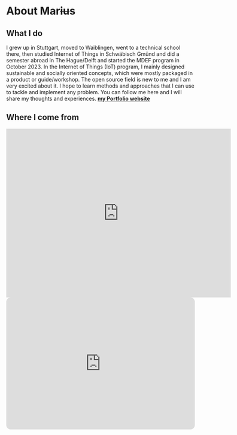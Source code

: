 # About Mar~~iu~~s

## What I do
I grew up in Stuttgart, moved to Waiblingen, went to a technical school there, then studied Internet of Things in Schwäbisch Gmünd and did a semester abroad in The Hague/Delft and started the MDEF program in October 2023. In the Internet of Things (IoT) program, I mainly designed sustainable and socially oriented concepts, which were mostly packaged in a product or guide/workshop. The open source field is new to me and I am very excited about it. I hope to learn methods and approaches that I can use to tackle and implement any problem.
You can follow me here and I will share my thoughts and experiences. 
**[my Portfolio website](https://www.mariusschairer.com/)**

## Where I come from
<iframe src="https://www.google.com/maps/embed?pb=!1m52!1m12!1m3!1d5612207.895532166!2d0.7090036720426888!3d46.62012600706563!2m3!1f0!2f0!3f0!3m2!1i1024!2i768!4f13.1!4m37!3e0!4m5!1s0x4799db34c1ad8fd3%3A0x79d5c11c7791cfe4!2sStuttgart%2C%20Germany!3m2!1d48.7758459!2d9.1829321!4m5!1s0x4799c8aee152840b%3A0x4c4f056db689e927!2sWaiblingen%2C%20Germany!3m2!1d48.8293519!2d9.318573899999999!4m5!1s0x4799080b4400e09d%3A0x41ffd3c8d096fd0!2zU2Nod8OkYmlzY2ggR23DvG5kLCBHZXJtYW55!3m2!1d48.7994019!2d9.8045704!4m5!1s0x47c5b72f4298bd71%3A0x400de5a8d1e6c10!2sDen%20Haag%2C%20Netherlands!3m2!1d52.0704978!2d4.3006999!4m5!1s0x4799080b4400e09d%3A0x41ffd3c8d096fd0!2zU2Nod8OkYmlzY2ggR23DvG5kLCBHZXJtYW55!3m2!1d48.7994019!2d9.8045704!4m5!1s0x12a49816718e30e5%3A0x44b0fb3d4f47660a!2sBarcelona!3m2!1d41.3873974!2d2.168568!5e0!3m2!1sen!2ses!4v1699306066540!5m2!1sen!2ses" width="600" height="450" style="border:0;" allowfullscreen="" loading="lazy" referrerpolicy="no-referrer-when-downgrade"></iframe>



<iframe style="border-radius:12px" src="https://open.spotify.com/embed/playlist/6hfl8Ws2zd0xMwQdGiF8dG?utm_source=generator&theme=0" width="100%" height="352" frameBorder="0" allowfullscreen="" allow="autoplay; clipboard-write; encrypted-media; fullscreen; picture-in-picture" loading="lazy"></iframe>